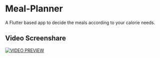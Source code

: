 # Meal-Planner
A Flutter based app to decide the meals according to your calorie needs.
## Video Screenshare

[![VIDEO PREVIEW](https://img.youtube.com/vi/JjZmM-79aiw/0.jpg)](https://www.youtube.com/watch?v=JjZmM-79aiw)
